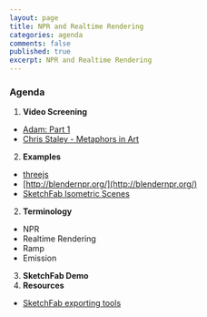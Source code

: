 ```yaml
---
layout: page
title: NPR and Realtime Rendering
categories: agenda
comments: false
published: true
excerpt: NPR and Realtime Rendering
---
```


### Agenda

1. **Video Screening**
  - [Adam: Part 1](https://www.youtube.com/watch?v=44M7JsKqwow)
  - [Chris Staley - Metaphors in Art](https://www.youtube.com/watch?v=WffFZB7blFE&list=PLkUJGaipeBW05fK1_nKq73SsiYgynGvVq&index=3)
2. **Examples**
  - [threejs](https://threejs.org/)
  - [http://blendernpr.org/](http://blendernpr.org/)
  - [SketchFab Isometric Scenes](https://sketchfab.com/bartv/collections/isometric-scenes)
2. **Terminology**
  - NPR
  - Realtime Rendering
  - Ramp
  - Emission
3. **SketchFab Demo**
5. **Resources**
  - [SketchFab exporting tools](https://sketchfab.com/exporters)